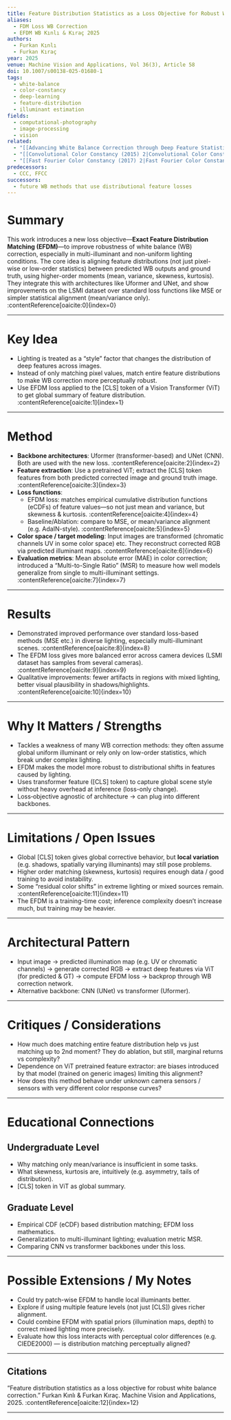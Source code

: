```yaml
---
title: Feature Distribution Statistics as a Loss Objective for Robust White Balance Correction (2025)
aliases:
  - FDM Loss WB Correction
  - EFDM WB Kınlı & Kıraç 2025
authors:
  - Furkan Kınlı
  - Furkan Kıraç
year: 2025
venue: Machine Vision and Applications, Vol 36(3), Article 58
doi: 10.1007/s00138-025-01680-1
tags:
  - white-balance
  - color-constancy
  - deep-learning
  - feature-distribution
  - illuminant estimation
fields:
  - computational-photography
  - image-processing
  - vision
related:
  - "[[Advancing White Balance Correction through Deep Feature Statistics and Feature Distribution Matching]]"
  - "[[Convolutional Color Constancy (2015) 2|Convolutional Color Constancy]]"
  - "[[Fast Fourier Color Constancy (2017) 2|Fast Fourier Color Constancy]]"
predecessors:
  - CCC, FFCC
successors:
  - future WB methods that use distributional feature losses
---
```


# Summary  
This work introduces a new loss objective—**Exact Feature Distribution Matching (EFDM)**—to improve robustness of white balance (WB) correction, especially in multi-illuminant and non-uniform lighting conditions. The core idea is aligning feature distributions (not just pixel-wise or low-order statistics) between predicted WB outputs and ground truth, using higher-order moments (mean, variance, skewness, kurtosis). They integrate this with architectures like Uformer and UNet, and show improvements on the LSMI dataset over standard loss functions like MSE or simpler statistical alignment (mean/variance only). :contentReference[oaicite:0]{index=0}

---

# Key Idea  
- Lighting is treated as a “style” factor that changes the distribution of deep features across images.  
- Instead of only matching pixel values, match entire feature distributions to make WB correction more perceptually robust.  
- Use EFDM loss applied to the [CLS] token of a Vision Transformer (ViT) to get global summary of feature distribution. :contentReference[oaicite:1]{index=1}

---

# Method  

- **Backbone architectures**: Uformer (transformer-based) and UNet (CNN). Both are used with the new loss. :contentReference[oaicite:2]{index=2}  
- **Feature extraction**: Use a pretrained ViT; extract the [CLS] token features from both predicted corrected image and ground truth image. :contentReference[oaicite:3]{index=3}  
- **Loss functions**:  
  - EFDM loss: matches empirical cumulative distribution functions (eCDFs) of feature values—so not just mean and variance, but skewness & kurtosis. :contentReference[oaicite:4]{index=4}  
  - Baseline/Ablation: compare to MSE, or mean/variance alignment (e.g. AdaIN-style). :contentReference[oaicite:5]{index=5}  
- **Color space / target modeling**: Input images are transformed (chromatic channels UV in some color space) etc. They reconstruct corrected RGB via predicted illuminant maps. :contentReference[oaicite:6]{index=6}  
- **Evaluation metrics**: Mean absolute error (MAE) in color correction; introduced a “Multi-to-Single Ratio” (MSR) to measure how well models generalize from single to multi-illuminant settings. :contentReference[oaicite:7]{index=7}

---

# Results  

- Demonstrated improved performance over standard loss-based methods (MSE etc.) in diverse lighting, especially multi-illuminant scenes. :contentReference[oaicite:8]{index=8}  
- The EFDM loss gives more balanced error across camera devices (LSMI dataset has samples from several cameras). :contentReference[oaicite:9]{index=9}  
- Qualitative improvements: fewer artifacts in regions with mixed lighting, better visual plausibility in shadows/highlights. :contentReference[oaicite:10]{index=10}  

---

# Why It Matters / Strengths  

- Tackles a weakness of many WB correction methods: they often assume global uniform illuminant or rely only on low-order statistics, which break under complex lighting.  
- EFDM makes the model more robust to distributional shifts in features caused by lighting.  
- Uses transformer feature ([CLS] token) to capture global scene style without heavy overhead at inference (loss-only change).  
- Loss‐objective agnostic of architecture → can plug into different backbones.  

---

# Limitations / Open Issues  

- Global [CLS] token gives global corrective behavior, but **local variation** (e.g. shadows, spatially varying illuminants) may still pose problems.  
- Higher order matching (skewness, kurtosis) requires enough data / good training to avoid instability.  
- Some “residual color shifts” in extreme lighting or mixed sources remain. :contentReference[oaicite:11]{index=11}  
- The EFDM is a training-time cost; inference complexity doesn’t increase much, but training may be heavier.  

---

# Architectural Pattern  

- Input image → predicted illumination map (e.g. UV or chromatic channels) → generate corrected RGB → extract deep features via ViT (for predicted & GT) → compute EFDM loss → backprop through WB correction network.  
- Alternative backbone: CNN (UNet) vs transformer (Uformer).  

---

# Critiques / Considerations  

- How much does matching entire feature distribution help vs just matching up to 2nd moment? They do ablation, but still, marginal returns vs complexity?  
- Dependence on ViT pretrained feature extractor: are biases introduced by that model (trained on generic images) limiting this alignment?  
- How does this method behave under unknown camera sensors / sensors with very different color response curves?  

---

# Educational Connections  

## Undergraduate Level  
- Why matching only mean/variance is insufficient in some tasks.  
- What skewness, kurtosis are, intuitively (e.g. asymmetry, tails of distribution).  
- [CLS] token in ViT as global summary.  

## Graduate Level  
- Empirical CDF (eCDF) based distribution matching; EFDM loss mathematics.  
- Generalization to multi-illuminant lighting; evaluation metric MSR.  
- Comparing CNN vs transformer backbones under this loss.  

---

# Possible Extensions / My Notes  

- Could try patch-wise EFDM to handle local illuminants better.  
- Explore if using multiple feature levels (not just [CLS]) gives richer alignment.  
- Could combine EFDM with spatial priors (illumination maps, depth) to correct mixed lighting more precisely.  
- Evaluate how this loss interacts with perceptual color differences (e.g. CIEDE2000) — is distribution matching perceptually aligned?

---

## Citations  
“Feature distribution statistics as a loss objective for robust white balance correction.” Furkan Kınlı & Furkan Kıraç. Machine Vision and Applications, 2025. :contentReference[oaicite:12]{index=12}  

---
